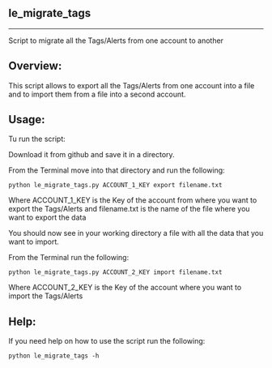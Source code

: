 le\_migrate\_tags
-------------------
-------------------

Script to migrate all the Tags/Alerts from one account to another

Overview:
-------

This script allows to export all the Tags/Alerts from one account into a file and to import them from a file into a second account.


Usage:
------


Tu run the script:

Download it from github and save it in a directory. 

From the Terminal move into that directory and run the following: 

	python le_migrate_tags.py ACCOUNT_1_KEY export filename.txt

Where ACCOUNT\_1\_KEY is the Key of the account from where you want to export the Tags/Alerts and filename.txt is the name of the file where you want to export the data

You should now see in your working directory a file with all the data that you want to import.

From the Terminal run the following:

	python le_migrate_tags.py ACCOUNT_2_KEY import filename.txt

Where ACCOUNT\_2_KEY is the Key of the account where you want to import the Tags/Alerts


Help:
-----

If you need help on how to use the script run the following:

	python le_migrate_tags -h

